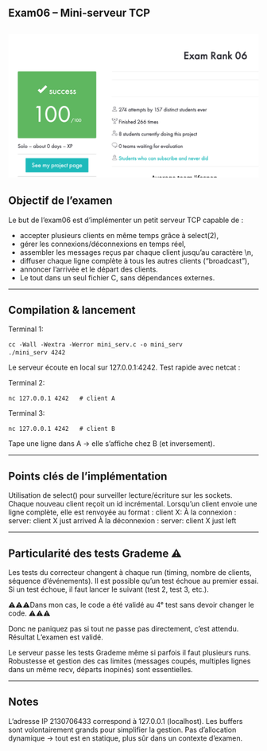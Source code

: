 ##                 Exam06 – Mini-serveur TCP

![Exam06 Aperçu](./exam-06.png)
---

## Objectif de l’examen

Le but de l’exam06 est d’implémenter un petit serveur TCP capable de :
- accepter plusieurs clients en même temps grâce à select(2),
- gérer les connexions/déconnexions en temps réel,
- assembler les messages reçus par chaque client jusqu’au caractère \n,
- diffuser chaque ligne complète à tous les autres clients (“broadcast”),
- annoncer l’arrivée et le départ des clients.
- Le tout dans un seul fichier C, sans dépendances externes.

---
## Compilation & lancement

Terminal 1:
```
cc -Wall -Wextra -Werror mini_serv.c -o mini_serv
./mini_serv 4242
```
Le serveur écoute en local sur 127.0.0.1:4242.
Test rapide avec netcat :

Terminal 2:
```
nc 127.0.0.1 4242   # client A
```
Terminal 3:
```
nc 127.0.0.1 4242   # client B
```
Tape une ligne dans A → elle s’affiche chez B (et inversement).

---
## Points clés de l’implémentation
Utilisation de select() pour surveiller lecture/écriture sur les sockets.
Chaque nouveau client reçoit un id incrémental.
Lorsqu’un client envoie une ligne complète, elle est renvoyée au format :
client X: <message>
À la connexion :
server: client X just arrived
À la déconnexion :
server: client X just left

---
## Particularité des tests Grademe ⚠️
Les tests du correcteur changent à chaque run (timing, nombre de clients, séquence d’événements).
Il est possible qu’un test échoue au premier essai.
Si un test échoue, il faut lancer le suivant (test 2, test 3, etc.).

⚠️⚠️⚠️Dans mon cas, le code a été validé au 4ᵉ test sans devoir changer le code. ⚠️⚠️⚠️

Donc ne paniquez pas si tout ne passe pas directement, c’est attendu.
Résultat
L’examen est validé.

Le serveur passe les tests Grademe même si parfois il faut plusieurs runs.
Robustesse et gestion des cas limites (messages coupés, multiples lignes dans un même recv, départs inopinés) sont essentielles.

---
## Notes
L’adresse IP 2130706433 correspond à 127.0.0.1 (localhost).
Les buffers sont volontairement grands pour simplifier la gestion.
Pas d’allocation dynamique → tout est en statique, plus sûr dans un contexte d’examen.
